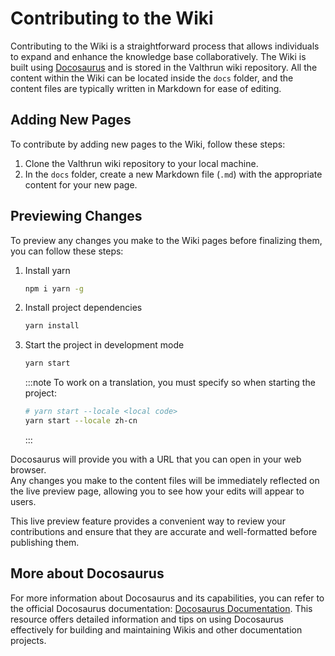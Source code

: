 # Contributing to the Wiki
Contributing to the Wiki is a straightforward process that allows individuals to expand and enhance the knowledge base collaboratively. 
The Wiki is built using [Docosaurus](https://docusaurus.io) and is stored in the Valthrun wiki repository.
All the content within the Wiki can be located inside the `docs` folder,
and the content files are typically written in Markdown for ease of editing.


## Adding New Pages
To contribute by adding new pages to the Wiki, follow these steps:

1. Clone the Valthrun wiki repository to your local machine.
2. In the `docs` folder, create a new Markdown file (`.md`) with the appropriate content for your new page.
  

## Previewing Changes
To preview any changes you make to the Wiki pages before finalizing them, you can follow these steps:

1. Install yarn
   ```bash
   npm i yarn -g
   ```

2. Install project dependencies
   ```bash
   yarn install
   ```

3. Start the project in development mode
   ```bash
   yarn start
   ```
   
   :::note
   To work on a translation, you must specify so when starting the project:
   ```bash
   # yarn start --locale <local code>
   yarn start --locale zh-cn
   ```
   :::


Docosaurus will provide you with a URL that you can open in your web browser.   
Any changes you make to the content files will be immediately reflected on the live preview page, 
allowing you to see how your edits will appear to users.

This live preview feature provides a convenient way to review your
contributions and ensure that they are accurate and well-formatted before publishing them.
  

## More about Docosaurus
For more information about Docosaurus and its capabilities, you can refer to the official Docosaurus documentation: [Docosaurus Documentation](https://docusaurus.io/docs/docs-introduction). This resource offers detailed information and tips on using Docosaurus effectively for
building and maintaining Wikis and other documentation projects.
